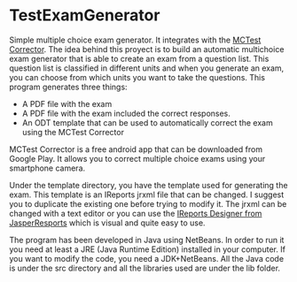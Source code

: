 # TestExamGenerator
Simple multiple choice exam generator. It integrates with the [MCTest Corrector](https://play.google.com/store/apps/details?id=com.corretordetestes).
The idea behind this proyect is to build an automatic multichoice exam generator that is able to create an exam from a question list. 
This question list is classified in different units and when you generate an exam, you can choose from which units you want to take the questions.
This program generates three things:
* A PDF file with the exam
* A PDF file with the exam included the correct responses.
* An ODT template that can be used to automatically correct the exam using the MCTest Corrector

MCTest Corrector is a free android app that can be downloaded from Google Play. It allows you to correct multiple choice exams using your smartphone camera.

Under the template directory, you have the template used for generating the exam. This template is an IReports jrxml file that can be changed. I suggest you to
duplicate the existing one before trying to modify it. The jrxml can be changed with a text editor or you can use the [IReports Designer from JasperResports](https://sourceforge.net/projects/ireport/files/iReport/iReport-5.6.0/) which is visual and quite easy to use. 

The program has been developed in Java using NetBeans. In order to run it you need at least a JRE (Java Runtime Edition) installed in your computer. If you want to modify the code, you need a JDK+NetBeans. All the Java code is under the src directory and all the libraries used are under the lib folder. 